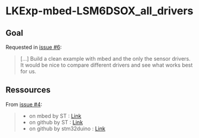 # LKExp-mbed-LSM6DSOX_all_drivers

## Goal

Requested in [issue #6](https://github.com/leka/LekaOS_Explorations/issues/6):

> [...] Build a clean example with mbed and the only the sensor drivers.  
> It would be nice to compare different drivers and see what works best for us.

## Ressources

From [issue #4](https://github.com/leka/LekaOS_Explorations/issues/4):

> - on mbed by ST : [Link](https://os.mbed.com/teams/ST/code/LSM6DSOX/)
> - on github by ST : [Link](https://github.com/STMicroelectronics/STMems_Standard_C_drivers/tree/master/lsm6dsox_STdC)
> - on github by stm32duino : [Link](https://github.com/stm32duino/LSM6DSOX)